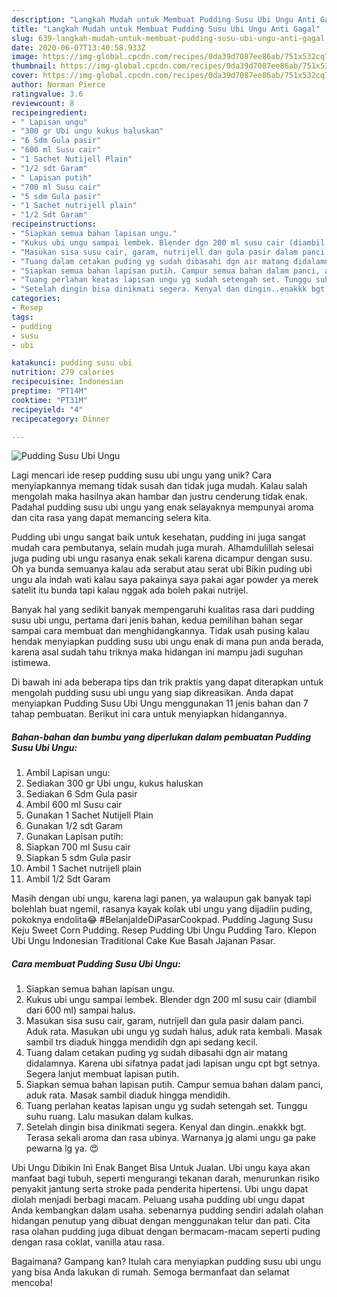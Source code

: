 ```yaml
---
description: "Langkah Mudah untuk Membuat Pudding Susu Ubi Ungu Anti Gagal"
title: "Langkah Mudah untuk Membuat Pudding Susu Ubi Ungu Anti Gagal"
slug: 639-langkah-mudah-untuk-membuat-pudding-susu-ubi-ungu-anti-gagal
date: 2020-06-07T13:40:58.933Z
image: https://img-global.cpcdn.com/recipes/0da39d7087ee86ab/751x532cq70/pudding-susu-ubi-ungu-foto-resep-utama.jpg
thumbnail: https://img-global.cpcdn.com/recipes/0da39d7087ee86ab/751x532cq70/pudding-susu-ubi-ungu-foto-resep-utama.jpg
cover: https://img-global.cpcdn.com/recipes/0da39d7087ee86ab/751x532cq70/pudding-susu-ubi-ungu-foto-resep-utama.jpg
author: Norman Pierce
ratingvalue: 3.6
reviewcount: 8
recipeingredient:
- " Lapisan ungu"
- "300 gr Ubi ungu kukus haluskan"
- "6 Sdm Gula pasir"
- "600 ml Susu cair"
- "1 Sachet Nutijell Plain"
- "1/2 sdt Garam"
- " Lapisan putih"
- "700 ml Susu cair"
- "5 sdm Gula pasir"
- "1 Sachet nutrijell plain"
- "1/2 Sdt Garam"
recipeinstructions:
- "Siapkan semua bahan lapisan ungu."
- "Kukus ubi ungu sampai lembek. Blender dgn 200 ml susu cair (diambil dari 600 ml) sampai halus."
- "Masukan sisa susu cair, garam, nutrijell dan gula pasir dalam panci. Aduk rata. Masukan ubi ungu yg sudah halus, aduk rata kembali. Masak sambil trs diaduk hingga mendidih dgn api sedang kecil."
- "Tuang dalam cetakan puding yg sudah dibasahi dgn air matang didalamnya. Karena ubi sifatnya padat jadi lapisan ungu cpt bgt setnya. Segera lanjut membuat lapisan putih."
- "Siapkan semua bahan lapisan putih. Campur semua bahan dalam panci, aduk rata. Masak sambil diaduk hingga mendidih."
- "Tuang perlahan keatas lapisan ungu yg sudah setengah set. Tunggu suhu ruang. Lalu masukan dalam kulkas."
- "Setelah dingin bisa dinikmati segera. Kenyal dan dingin..enakkk bgt. Terasa sekali aroma dan rasa ubinya. Warnanya jg alami ungu ga pake pewarna lg ya. 😍"
categories:
- Resep
tags:
- pudding
- susu
- ubi

katakunci: pudding susu ubi 
nutrition: 279 calories
recipecuisine: Indonesian
preptime: "PT14M"
cooktime: "PT31M"
recipeyield: "4"
recipecategory: Dinner

---
```



![Pudding Susu Ubi Ungu](https://img-global.cpcdn.com/recipes/0da39d7087ee86ab/751x532cq70/pudding-susu-ubi-ungu-foto-resep-utama.jpg)

Lagi mencari ide resep pudding susu ubi ungu yang unik? Cara menyiapkannya memang tidak susah dan tidak juga mudah. Kalau salah mengolah maka hasilnya akan hambar dan justru cenderung tidak enak. Padahal pudding susu ubi ungu yang enak selayaknya mempunyai aroma dan cita rasa yang dapat memancing selera kita.

Pudding ubi ungu sangat baik untuk kesehatan, pudding ini juga sangat mudah cara pembutanya, selain mudah juga murah. Alhamdulillah selesai juga puding ubi ungu rasanya enak sekali karena dicampur dengan susu. Oh ya bunda semuanya kalau ada serabut atau serat ubi Bikin puding ubi ungu ala indah wati kalau saya pakainya saya pakai agar powder ya merek satelit itu bunda tapi kalau nggak ada boleh pakai nutrijel.

Banyak hal yang sedikit banyak mempengaruhi kualitas rasa dari pudding susu ubi ungu, pertama dari jenis bahan, kedua pemilihan bahan segar sampai cara membuat dan menghidangkannya. Tidak usah pusing kalau hendak menyiapkan pudding susu ubi ungu enak di mana pun anda berada, karena asal sudah tahu triknya maka hidangan ini mampu jadi suguhan istimewa.


Di bawah ini ada beberapa tips dan trik praktis yang dapat diterapkan untuk mengolah pudding susu ubi ungu yang siap dikreasikan. Anda dapat menyiapkan Pudding Susu Ubi Ungu menggunakan 11 jenis bahan dan 7 tahap pembuatan. Berikut ini cara untuk menyiapkan hidangannya.

<!--inarticleads1-->

##### Bahan-bahan dan bumbu yang diperlukan dalam pembuatan Pudding Susu Ubi Ungu:

1. Ambil  Lapisan ungu:
1. Sediakan 300 gr Ubi ungu, kukus haluskan
1. Sediakan 6 Sdm Gula pasir
1. Ambil 600 ml Susu cair
1. Gunakan 1 Sachet Nutijell Plain
1. Gunakan 1/2 sdt Garam
1. Gunakan  Lapisan putih:
1. Siapkan 700 ml Susu cair
1. Siapkan 5 sdm Gula pasir
1. Ambil 1 Sachet nutrijell plain
1. Ambil 1/2 Sdt Garam


Masih dengan ubi ungu, karena lagi panen, ya walaupun gak banyak tapi bolehlah buat ngemil, rasanya kayak kolak ubi ungu yang dijadiin puding, pokoknya endolita😂 #BelanjaIdeDiPasarCookpad. Pudding Jagung Susu Keju Sweet Corn Pudding. Resep Pudding Ubi Ungu Pudding Taro. Klepon Ubi Ungu Indonesian Traditional Cake Kue Basah Jajanan Pasar. 

<!--inarticleads2-->

##### Cara membuat Pudding Susu Ubi Ungu:

1. Siapkan semua bahan lapisan ungu.
1. Kukus ubi ungu sampai lembek. Blender dgn 200 ml susu cair (diambil dari 600 ml) sampai halus.
1. Masukan sisa susu cair, garam, nutrijell dan gula pasir dalam panci. Aduk rata. Masukan ubi ungu yg sudah halus, aduk rata kembali. Masak sambil trs diaduk hingga mendidih dgn api sedang kecil.
1. Tuang dalam cetakan puding yg sudah dibasahi dgn air matang didalamnya. Karena ubi sifatnya padat jadi lapisan ungu cpt bgt setnya. Segera lanjut membuat lapisan putih.
1. Siapkan semua bahan lapisan putih. Campur semua bahan dalam panci, aduk rata. Masak sambil diaduk hingga mendidih.
1. Tuang perlahan keatas lapisan ungu yg sudah setengah set. Tunggu suhu ruang. Lalu masukan dalam kulkas.
1. Setelah dingin bisa dinikmati segera. Kenyal dan dingin..enakkk bgt. Terasa sekali aroma dan rasa ubinya. Warnanya jg alami ungu ga pake pewarna lg ya. 😍


Ubi Ungu Dibikin Ini Enak Banget Bisa Untuk Jualan. Ubi ungu kaya akan manfaat bagi tubuh, seperti mengurangi tekanan darah, menurunkan risiko penyakit jantung serta stroke pada penderita hipertensi. Ubi ungu dapat diolah menjadi berbagi macam. Peluang usaha pudding ubi ungu dapat Anda kembangkan dalam usaha. sebenarnya pudding sendiri adalah olahan hidangan penutup yang dibuat dengan menggunakan telur dan pati. Cita rasa olahan pudding juga dibuat dengan bermacam-macam seperti puding dengan rasa coklat, vanilla atau rasa. 

Bagaimana? Gampang kan? Itulah cara menyiapkan pudding susu ubi ungu yang bisa Anda lakukan di rumah. Semoga bermanfaat dan selamat mencoba!
